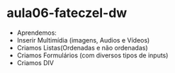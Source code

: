 # aula06-fateczel-dw

- Aprendemos:
- Inserir Multimídia (imagens, Audios e Vídeos)
- Criamos Listas(Ordenadas e não ordenadas)
- Criamos Formulários (com diversos tipos de inputs)
- Criamos DIV
